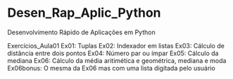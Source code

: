 # Desen_Rap_Aplic_Python
 Desenvolvimento Rápido de Aplicações em Python
 
 Exercícios_Aula01
 Ex01: Tuplas
 Ex02: Indexador em listas
 Ex03: Cálculo de distância entre dois pontos
 Ex04: Número par ou ímpar
 Ex05: Cálculo da mediana
 Ex06: Cálculo da média aritimética e geométrica, mediana e moda
 Ex06bonus: O mesma da Ex06 mas com uma lista digitada pelo usuário
 
 
